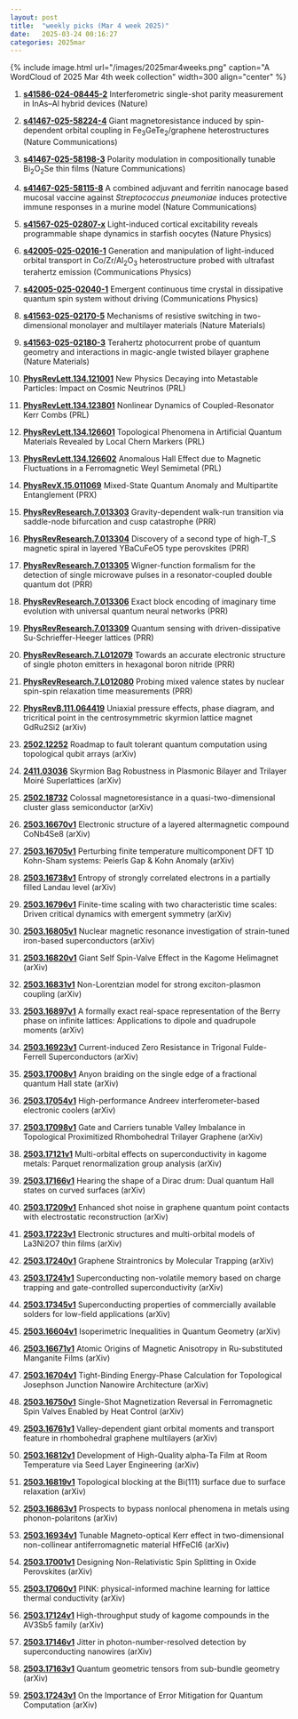 ```yaml
---
layout: post
title:  "weekly picks (Mar 4 week 2025)"
date:   2025-03-24 00:16:27
categories: 2025mar
---
```


{% include image.html url="/images/2025mar4weeks.png" caption="A WordCloud of 2025 Mar 4th week collection" width=300 align="center" %}





1. **[s41586-024-08445-2](https://www.nature.com/articles/s41586-024-08445-2)** Interferometric single-shot parity measurement in InAs–Al hybrid devices (Nature)

1. **[s41467-025-58224-4](https://www.nature.com/articles/s41467-025-58224-4)** Giant magnetoresistance induced by spin-dependent orbital coupling in Fe<sub>3</sub>GeTe<sub>2</sub>/graphene heterostructures (Nature Communications)

1. **[s41467-025-58198-3](https://www.nature.com/articles/s41467-025-58198-3)** Polarity modulation in compositionally tunable Bi<sub>2</sub>O<sub>2</sub>Se thin films (Nature Communications)

1. **[s41467-025-58115-8](https://www.nature.com/articles/s41467-025-58115-8)** A combined adjuvant and ferritin nanocage based mucosal vaccine against <i>Streptococcus pneumoniae</i> induces protective immune responses in a murine model (Nature Communications)

1. **[s41567-025-02807-x](https://www.nature.com/articles/s41567-025-02807-x)** Light-induced cortical excitability reveals programmable shape dynamics in starfish oocytes (Nature Physics)

1. **[s42005-025-02016-1](https://www.nature.com/articles/s42005-025-02016-1)** Generation and manipulation of light-induced orbital transport in Co/Zr/Al<sub>2</sub>O<sub>3</sub> heterostructure probed with ultrafast terahertz emission (Communications Physics)

1. **[s42005-025-02040-1](https://www.nature.com/articles/s42005-025-02040-1)** Emergent continuous time crystal in dissipative quantum spin system without driving (Communications Physics)

1. **[s41563-025-02170-5](https://www.nature.com/articles/s41563-025-02170-5)** Mechanisms of resistive switching in two-dimensional monolayer and multilayer materials (Nature Materials)

1. **[s41563-025-02180-3](https://www.nature.com/articles/s41563-025-02180-3)** Terahertz photocurrent probe of quantum geometry and interactions in magic-angle twisted bilayer graphene (Nature Materials)






1. **[PhysRevLett.134.121001](http://link.aps.org/doi/10.1103/PhysRevLett.134.121001)** New Physics Decaying into Metastable Particles: Impact on Cosmic Neutrinos (PRL)

1. **[PhysRevLett.134.123801](http://link.aps.org/doi/10.1103/PhysRevLett.134.123801)** Nonlinear Dynamics of Coupled-Resonator Kerr Combs (PRL)

1. **[PhysRevLett.134.126601](http://link.aps.org/doi/10.1103/PhysRevLett.134.126601)** Topological Phenomena in Artificial Quantum Materials Revealed by Local Chern Markers (PRL)

1. **[PhysRevLett.134.126602](http://link.aps.org/doi/10.1103/PhysRevLett.134.126602)** Anomalous Hall Effect due to Magnetic Fluctuations in a Ferromagnetic Weyl Semimetal (PRL)

1. **[PhysRevX.15.011069](http://link.aps.org/doi/10.1103/PhysRevX.15.011069)** Mixed-State Quantum Anomaly and Multipartite Entanglement (PRX)

1. **[PhysRevResearch.7.013303](http://link.aps.org/doi/10.1103/PhysRevResearch.7.013303)** Gravity-dependent walk-run transition via saddle-node bifurcation and cusp catastrophe (PRR)

1. **[PhysRevResearch.7.013304](http://link.aps.org/doi/10.1103/PhysRevResearch.7.013304)** Discovery of a second type of high-T_S magnetic spiral in layered YBaCuFeO5 type perovskites (PRR)

1. **[PhysRevResearch.7.013305](http://link.aps.org/doi/10.1103/PhysRevResearch.7.013305)** Wigner-function formalism for the detection of single microwave pulses in a resonator-coupled double quantum dot (PRR)

1. **[PhysRevResearch.7.013306](http://link.aps.org/doi/10.1103/PhysRevResearch.7.013306)** Exact block encoding of imaginary time evolution with universal quantum neural networks (PRR)

1. **[PhysRevResearch.7.013309](http://link.aps.org/doi/10.1103/PhysRevResearch.7.013309)** Quantum sensing with driven-dissipative Su-Schrieffer-Heeger lattices (PRR)

1. **[PhysRevResearch.7.L012079](http://link.aps.org/doi/10.1103/PhysRevResearch.7.L012079)** Towards an accurate electronic structure of single photon emitters in hexagonal boron nitride (PRR)

1. **[PhysRevResearch.7.L012080](http://link.aps.org/doi/10.1103/PhysRevResearch.7.L012080)** Probing mixed valence states by nuclear spin-spin relaxation time measurements (PRR)



1. **[PhysRevB.111.064419](https://journals.aps.org/prb/abstract/10.1103/PhysRevB.111.064419)** Uniaxial pressure effects, phase diagram, and tricritical point in the centrosymmetric skyrmion lattice magnet GdRu2⁢Si2 (arXiv)



1. **[2502.12252](https://arxiv.org/pdf/2502.12252)** Roadmap to fault tolerant quantum computation using topological qubit arrays (arXiv)


1. **[2411.03036](https://arxiv.org/abs/2411.03036)** Skyrmion Bag Robustness in Plasmonic Bilayer and Trilayer Moiré Superlattices (arXiv)



1. **[2502.18732](https://arxiv.org/abs/2502.18732)** Colossal magnetoresistance in a quasi-two-dimensional cluster glass semiconductor (arXiv)



1. **[2503.16670v1](https://arxiv.org/abs/2503.16670)** Electronic structure of a layered altermagnetic compound CoNb4Se8 (arXiv)

1. **[2503.16705v1](https://arxiv.org/abs/2503.16705)** Perturbing finite temperature multicomponent DFT 1D Kohn-Sham systems: Peierls Gap & Kohn Anomaly (arXiv)

1. **[2503.16738v1](https://arxiv.org/abs/2503.16738)** Entropy of strongly correlated electrons in a partially filled Landau level (arXiv)

1. **[2503.16796v1](https://arxiv.org/abs/2503.16796)** Finite-time scaling with two characteristic time scales: Driven critical dynamics with emergent symmetry (arXiv)

1. **[2503.16805v1](https://arxiv.org/abs/2503.16805)** Nuclear magnetic resonance investigation of strain-tuned iron-based superconductors (arXiv)

1. **[2503.16820v1](https://arxiv.org/abs/2503.16820)** Giant Self Spin-Valve Effect in the Kagome Helimagnet (arXiv)

1. **[2503.16831v1](https://arxiv.org/abs/2503.16831)** Non-Lorentzian model for strong exciton-plasmon coupling (arXiv)

1. **[2503.16897v1](https://arxiv.org/abs/2503.16897)** A formally exact real-space representation of the Berry phase on infinite lattices: Applications to dipole and quadrupole moments (arXiv)

1. **[2503.16923v1](https://arxiv.org/abs/2503.16923)** Current-induced Zero Resistance in Trigonal Fulde-Ferrell Superconductors (arXiv)

1. **[2503.17008v1](https://arxiv.org/abs/2503.17008)** Anyon braiding on the single edge of a fractional quantum Hall state (arXiv)

1. **[2503.17054v1](https://arxiv.org/abs/2503.17054)** High-performance Andreev interferometer-based electronic coolers (arXiv)

1. **[2503.17098v1](https://arxiv.org/abs/2503.17098)** Gate and Carriers tunable Valley Imbalance in Topological Proximitized Rhombohedral Trilayer Graphene (arXiv)

1. **[2503.17121v1](https://arxiv.org/abs/2503.17121)** Multi-orbital effects on superconductivity in kagome metals: Parquet renormalization group analysis (arXiv)

1. **[2503.17166v1](https://arxiv.org/abs/2503.17166)** Hearing the shape of a Dirac drum: Dual quantum Hall states on curved surfaces (arXiv)

1. **[2503.17209v1](https://arxiv.org/abs/2503.17209)** Enhanced shot noise in graphene quantum point contacts with electrostatic reconstruction (arXiv)

1. **[2503.17223v1](https://arxiv.org/abs/2503.17223)** Electronic structures and multi-orbital models of La3Ni2O7 thin films (arXiv)

1. **[2503.17240v1](https://arxiv.org/abs/2503.17240)** Graphene Straintronics by Molecular Trapping (arXiv)

1. **[2503.17241v1](https://arxiv.org/abs/2503.17241)** Superconducting non-volatile memory based on charge trapping and gate-controlled superconductivity (arXiv)

1. **[2503.17345v1](https://arxiv.org/abs/2503.17345)** Superconducting properties of commercially available solders for low-field applications (arXiv)

1. **[2503.16604v1](https://arxiv.org/abs/2503.16604)** Isoperimetric Inequalities in Quantum Geometry (arXiv)

1. **[2503.16671v1](https://arxiv.org/abs/2503.16671)** Atomic Origins of Magnetic Anisotropy in Ru-substituted Manganite Films (arXiv)

1. **[2503.16704v1](https://arxiv.org/abs/2503.16704)** Tight-Binding Energy-Phase Calculation for Topological Josephson Junction Nanowire Architecture (arXiv)

1. **[2503.16750v1](https://arxiv.org/abs/2503.16750)** Single-Shot Magnetization Reversal in Ferromagnetic Spin Valves Enabled by Heat Control (arXiv)

1. **[2503.16761v1](https://arxiv.org/abs/2503.16761)** Valley-dependent giant orbital moments and transport feature in rhombohedral graphene multilayers (arXiv)

1. **[2503.16812v1](https://arxiv.org/abs/2503.16812)** Development of High-Quality alpha-Ta Film at Room Temperature via Seed Layer Engineering (arXiv)

1. **[2503.16819v1](https://arxiv.org/abs/2503.16819)** Topological blocking at the Bi(111) surface due to surface relaxation (arXiv)

1. **[2503.16863v1](https://arxiv.org/abs/2503.16863)** Prospects to bypass nonlocal phenomena in metals using phonon-polaritons (arXiv)

1. **[2503.16934v1](https://arxiv.org/abs/2503.16934)** Tunable Magneto-optical Kerr effect in two-dimensional non-collinear antiferromagnetic material HfFeCl6 (arXiv)

1. **[2503.17001v1](https://arxiv.org/abs/2503.17001)** Designing Non-Relativistic Spin Splitting in Oxide Perovskites (arXiv)

1. **[2503.17060v1](https://arxiv.org/abs/2503.17060)** PINK: physical-informed machine learning for lattice thermal conductivity (arXiv)

1. **[2503.17124v1](https://arxiv.org/abs/2503.17124)** High-throughput study of kagome compounds in the AV3Sb5 family (arXiv)

1. **[2503.17146v1](https://arxiv.org/abs/2503.17146)** Jitter in photon-number-resolved detection by superconducting nanowires (arXiv)

1. **[2503.17163v1](https://arxiv.org/abs/2503.17163)** Quantum geometric tensors from sub-bundle geometry (arXiv)

1. **[2503.17243v1](https://arxiv.org/abs/2503.17243)** On the Importance of Error Mitigation for Quantum Computation (arXiv)



